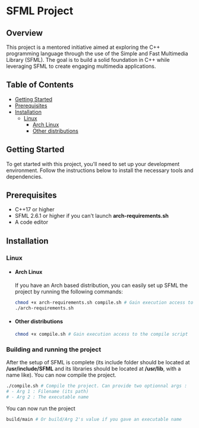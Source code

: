 # SFML Project

## Overview

This project is a mentored initiative aimed at exploring the C++ programming language through the use of the Simple and Fast Multimedia Library (SFML). The goal is to build a solid foundation in C++ while leveraging SFML to create engaging multimedia applications.

## Table of Contents

- [Getting Started](#getting-started)
- [Prerequisites](#prerequisites)
- [Installation](#installation)
    - [Linux](#linux)
        - [Arch Linux](#arch-linux)
        - [Other distributions](#other-distributions)

## Getting Started

To get started with this project, you'll need to set up your development environment. Follow the instructions below to install the necessary tools and dependencies.

## Prerequisites

- C++17 or higher
- SFML 2.6.1 or higher if you can't launch **arch-requirements.sh**
- A code editor

## Installation
### Linux
- #### Arch Linux

    If you have an Arch based distribution, you can easily set up SFML the project by running the following commands:

    ```bash
    chmod +x arch-requirements.sh compile.sh # Gain execution access to these both files
    ./arch-requirements.sh
    ```

- #### Other distributions
    ```bash
    chmod +x compile.sh # Gain execution access to the compile script
    ```

### Building and running the project
After the setup of SFML is complete (its include folder should be located at **/usr/include/SFML** and its libraries should be located at **/usr/lib**, with a name like). You can now compile the project.

```bash
./compile.sh # Compile the project. Can provide two optionnal args :
# - Arg 1 : Filename (its path)
# - Arg 2 : The executable name
```

You can now run the project
```bash
build/main # Or build/Arg 2's value if you gave an executable name
```